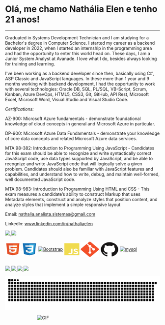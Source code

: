 # Olá, me chamo Nathália Elen e tenho 21 anos!
***

Graduated in Systems Development Technician and I am studying for a Bachelor's degree in Computer Science. I started my career as a backend developer in 2022, when I started an internship in the programming area and had the opportunity to enter this world head on. These days, I am a Junior System Analyst at Avanade. I love what I do, besides always looking for training and learning.

I've been working as a backend developer since then, basically using C#, ASP Classic and JavaScript languages. In these more than 1 year and 9 months working with backend development, I had the opportunity to work with several technologies: Oracle DB, SQL, PL/SQL, VB-Script, Scrum, Kanban, Azure DevOps, HTML5, CSS3, Git, GitHub, API Rest, Microsoft Excel, Microsoft Word, Visual Studio and Visual Studio Code. 

*Certifications:*

AZ-900: Microsoft Azure fundamentals - demonstrate foundational knowledge of cloud concepts in general and Microsoft Azure in particular.

DP-900: Microsoft Azure Data Fundamentals - demonstrate your knowledge of core data concepts and related Microsoft Azure data services.

MTA 98-382: Introduction to Programming Using JavaScript - Candidates for this exam should be able to recognize and write syntactically correct JavaScript code, use data types supported by JavaScript, and be able to recognize and write JavaScript code that will logically solve a given problem. Candidates should also be familiar with JavaScript features and capabilities, and understand how to write, debug, and maintain well-formed, well documented JavaScript code.

MTA 98-983: Introduction to Programming Using HTML and CSS - This exam measures a candidate’s ability to construct Markup that uses Metadata elements, construct and analyze styles that position content, and analyze styles that implement a simple responsive layout

Email: nathalia.analista.sistemas@gmail.com

Linkedln: www.linkedin.com/in/nathaliaelen

<div>
  <a href="https://github.com/NathaliaElen">
  <img height = "180em" src = "https://github-readme-stats.vercel.app/api?username=NathaliaElen&show_icons=true&theme=dracula&include_all_commits=true&count_private=true" /> 
  <img height = "180em" src = "https://github-readme-stats.vercel.app/api/top-langs/?username=NathaliaElen&layout=compact&langs_count=7&theme=dracula" />
</div>

<div style = "display: inline_block"> <br>
  <img align="center" alt="HTML" height="40" width="50" src="https://raw.githubusercontent.com/devicons/devicon/master/icons/html5/html5-original.svg">
  <img align="center" alt="CSS" height="40" width="50" src="https://raw.githubusercontent.com/devicons/devicon/master/icons/css3/css3-original.svg">
  <img align="center" alt="Bootstrap" height="40" width="50" src="https://cdn.jsdelivr.net/gh/devicons/devicon/icons/bootstrap/bootstrap-plain-wordmark.svg">
  <img align="center" alt="Js" height="40" width="50" src="https://raw.githubusercontent.com/devicons/devicon/master/icons/javascript/javascript-plain.svg">
   <img align="center" alt="Git" height="50" width="60" src="https://raw.githubusercontent.com/devicons/devicon/master/icons/git/git-original.svg">
  <img align="center" alt="GitHub" height="50" width="60" src="https://raw.githubusercontent.com/devicons/devicon/master/icons/github/github-original.svg">
  <img align="center" alt="mysql" height="40" width="50" src="https://cdn.jsdelivr.net/gh/devicons/devicon/icons/mysql/mysql-original.svg">
  
  ##

<div> 
  
  <a href = "mailto:nathaliaelen79@gmail.com">
    <img src="https://img.shields.io/badge/-Gmail-%23333?style=for-the-badge&logo=gmail&logoColor=white" target="_blank">
  </a>
  
  <a href="https://www.linkedin.com/in/nathália-elen-5043ab1b2" target="_blank">
    <img src="https://img.shields.io/badge/-LinkedIn-%230077B5?style=for-the-badge&logo=linkedin&logoColor=white" target="_blank">
  </a>
  
  <a href="https://instagram.com/ops.nathalia" target="_blank">
    <img src="https://img.shields.io/badge/-Instagram-%23E4405F?style=for-the-badge&logo=instagram&logoColor=white" target="_blank">
  </a>
  
  <a href="https://www.facebook.com/nathalia.ellen.5458" target="_blank">
    <img src="https://img.shields.io/badge/Facebook-1877F2?style=for-the-badge&logo=facebook&logoColor=white" target="_blank">
  </a>
 
  ![Snake animation](https://github.com/NathaliaElen/NathaliaElen/blob/output/github-contribution-grid-snake.svg)
 
</div>

 <img align="right" alt="GIF" src="https://user-images.githubusercontent.com/90493304/198184593-1407c9df-1c5f-4b9e-b96c-4cea31a2ec56.png" width="400px" />
